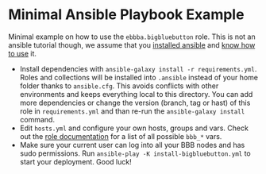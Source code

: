 # Minimal Ansible Playbook Example

Minimal example on how to use the `ebbba.bigbluebutton` role. This is not an
ansible tutorial though, we assume that you [installed ansible](https://docs.ansible.com/ansible/latest/installation_guide/index.html) and [know how
to use](https://docs.ansible.com/ansible/latest/getting_started/index.html) it.

* Install dependencies with `ansible-galaxy install -r requirements.yml`. Roles and collections will be installed into `.ansible` instead of your home folder thanks to `ansible.cfg`. This avoids conflicts with other environments and keeps everything local to this directory. You can add more dependencies or change the version (branch, tag or hast) of this role in `requirements.yml` and than re-run the `ansible-galaxy install` command.
* Edit `hosts.yml` and configure your own hosts, groups and vars. Check out the [role documentation](https://github.com/ebbba-org/ansible-role-bigbluebutton) for a list of all possible `bbb_*` vars.
* Make sure your current user can log into all your BBB nodes and has sudo permissions. Run `ansible-play -K install-bigbluebutton.yml` to start your deployment. Good luck!